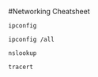 #Networking Cheatsheet

```
ipconfig
```


```
ipconfig /all
```


```
nslookup
```


```
tracert
```



